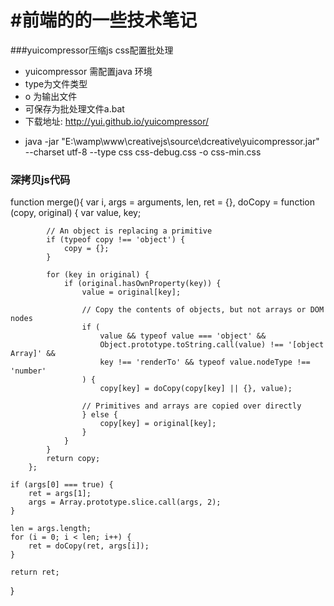 #前端的的一些技术笔记
==================

###yuicompressor压缩js css配置批处理
- yuicompressor 需配置java 环境
- type为文件类型
- o 为输出文件
- 可保存为批处理文件a.bat
- 下载地址: http://yui.github.io/yuicompressor/</p>
- java -jar "E:\wamp\www\creativejs\source\dcreative\yuicompressor.jar"  --charset utf-8 --type css css-debug.css -o css-min.css

### 深拷贝js代码

function merge(){
	var i,
		args = arguments,
		len,
		ret = {},
		doCopy = function (copy, original) {
			var value, key;

			// An object is replacing a primitive
			if (typeof copy !== 'object') {
				copy = {};
			}

			for (key in original) {
				if (original.hasOwnProperty(key)) {
					value = original[key];

					// Copy the contents of objects, but not arrays or DOM nodes
					if (
						value && typeof value === 'object' && 
						Object.prototype.toString.call(value) !== '[object Array]' && 
						key !== 'renderTo' && typeof value.nodeType !== 'number'
					) {
						copy[key] = doCopy(copy[key] || {}, value);
				
					// Primitives and arrays are copied over directly
					} else {
						copy[key] = original[key];
					}
				}
			}
			return copy;
		};

	if (args[0] === true) {
		ret = args[1];
		args = Array.prototype.slice.call(args, 2);
	}

	len = args.length;
	for (i = 0; i < len; i++) {
		ret = doCopy(ret, args[i]);
	}

	return ret;
}